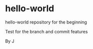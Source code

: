 # hello-world



hello-world repository for the beginning

Test for the branch and commit features

By J
